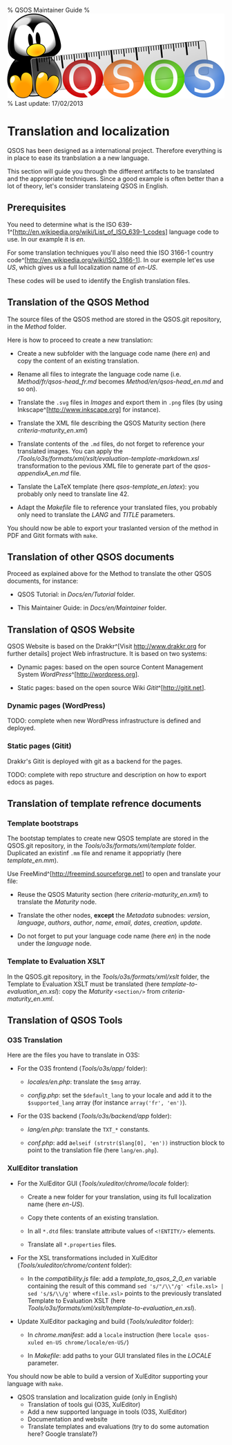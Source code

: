 % QSOS Maintainer Guide
% ![Logo](../../../Method/en/Images/QSOS.png)
% Last update: 17/02/2013

# Translation and localization

QSOS has been designed as a international project. Therefore everything is in place to ease its tranbslation a a new language.

This section will guide you through the different artifacts to be translated and the appropriate techniques. Since a good example is often better than a lot of theory, let's consider translateing QSOS in English.

## Prerequisites

You need to determine what is the ISO 639-1^[<http://en.wikipedia.org/wiki/List_of_ISO_639-1_codes>] language code to use. In our example it is _en_.

For some translation techniques you'll also need thie ISO 3166-1 country code^[<http://en.wikipedia.org/wiki/ISO_3166-1>]. In our exemple let'es use _US_, which gives us a full localization name of _en-US_.

These codes will be used to identify the English translation files.

## Translation of the QSOS Method

The source files of the QSOS method are stored in the QSOS.git repository, in the _Method_ folder. 

Here is how to proceed to create a new translation: 

* Create a new subfolder with the language code name (here _en_) and copy the content of an existing translation.

* Rename all files to integrate the language code name (i.e. _Method/fr/qsos-head_fr.md_ becomes _Method/en/qsos-head_en.md_ and so on).

* Translate the `.svg` files in _Images_ and export them in `.png` files (by using Inkscape^[<http://www.inkscape.org>] for instance).

* Translate the XML file describing the QSOS Maturity section (here _criteria-maturity_en.xml_)

* Translate contents  of the `.md` files, do not forget to reference your translated images. You can apply the _/Tools/o3s/formats/xml/xslt/evaluation-template-markdown.xsl_ transformation to the pevious XML file to generate part of the _qsos-appendixA_en.md_ file.

* Tanslate the LaTeX template (here _qsos-template_en.latex_): you probably only need to translate line 42.

* Adapt the _Makefile_  file to reference your translated files, you probably only need to translate the _LANG_ and _TITLE_ parameters.

You should now be able to export your traslanted version of the method in PDF and Gitit formats with `make`.

## Translation of other QSOS documents

Proceed as explained above for the Method to translate the other QSOS documents, for instance:

* QSOS Tutorial: in _Docs/_en_/Tutorial_ folder.

* This Maintainer Guide: in _Docs/_en_/Maintainer_ folder.

## Translation of QSOS Website

QSOS Website is based on the Drakkr^[Visit <http://www.drakkr.org> for further details] project Web infrastructure. It is based on two systems:

* Dynamic pages: based on the open source Content Management System _WordPress_^[<http://wordpress.org>].

* Static pages: based on the open source Wiki _Gitit_^[<http://gitit.net>].

### Dynamic pages (WordPress)

TODO: complete when new WordPress infrastructure is defined and deployed.

### Static pages (Gitit)

Drakkr's Gitit is deployed with git as a backend for the pages.

TODO: complete with repo structure and description on how to export edocs as pages.

## Translation of template refrence documents

### Template bootstraps

The bootstap templates to create new QSOS template are stored in the QSOS.git repository, in the _Tools/o3s/formats/xml/template_ folder. Duplicated an existinf `.mm` file and rename it appopriatly (here _template_en.mm_).

Use FreeMind^[<http://freemind.sourceforge.net>] to open and translate your file:

* Reuse the QSOS Maturity section (here _criteria-maturity_en.xml_) to translate the _Maturity_ node. 

* Translate the other nodes, __except__ the _Metadata_ subnodes: _version_, _language_, _authors_, _author_, _name_, _email_, _dates_, _creation_, _update_.

* Do not forget to put your language code name (here _en_) in the node under the _language_ node.

### Template to Evaluation XSLT

In the QSOS.git repository, in the _Tools/o3s/formats/xml/xslt_ folder, the Template to Evaluation XSLT must be translated (here _template-to-evaluation_en.xsl_): copy the _Maturity_ `<section/>` from _criteria-maturity_en.xml_.

## Translation of QSOS Tools

### O3S Translation

Here are the files you have to translate in O3S:

* For the O3S frontend (_Tools/o3s/app/_ folder):

    - _locales/en.php_: translate the `$msg` array.

    - _config.php_: set the `$default_lang` to your locale and add it to the `$supported_lang` array (for instance `array('fr', 'en')`).

* For the 03S backend (_Tools/o3s/backend/app_ folder):

    - _lang/en.php_: translate the `TXT_*` constants.

    - _conf.php_: add a`elseif (strstr($lang[0], 'en'))` instruction block to point to the translation file (here `lang/en.php`).

### XulEditor translation

* For the XulEditor GUI (_Tools/xuleditor/chrome/locale_ folder):

    - Create a new folder for your translation, using its full localization name (here _en-US_).

    - Copy thete contents of an existing translation.

    - In all `*.dtd` files: translate attribute values of `<!ENTITY/>` elements. 

    - Translate all `*.properties` files.

* For the XSL transformations included in XulEditor (_Tools/xuleditor/chrome/content_ folder):

    - In the _compatibility.js_ file: add a _template_to_qsos_2_0_en_ variable containing the result of this command `sed 's/"/\\"/g' <file.xsl> | sed 's/$/\\/g'` where `<file.xsl>` points to the previously translated Template to Evaluation XSLT (here _Tools/o3s/formats/xml/xslt/template-to-evaluation_en.xsl_).

* Update XulEditor packaging and build (_Tools/xuleditor_ folder):

    - In _chrome.manifest_: add a `locale` instruction (here `locale qsos-xuled en-US chrome/locale/en-US/`)

    - In _Makefile_: add paths to your GUI translated files in the _LOCALE_ parameter.

You should now be able to build a version of XulEditor supporting your language with `make`.

* QSOS translation and localization guide (only in English)
    + Translation of tools gui (O3S, XulEditor)
    + Add a new supported language in tools (O3S, XulEditor)
    + Documentation and website
    + Translate templates and evaluations (try to do some automation here? Google translate?)
